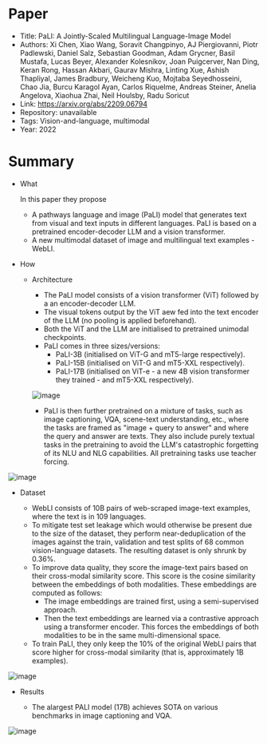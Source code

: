 # Paper

- Title: PaLI: A Jointly-Scaled Multilingual Language-Image Model
- Authors: Xi Chen, Xiao Wang, Soravit Changpinyo, AJ Piergiovanni, Piotr Padlewski, Daniel Salz, Sebastian Goodman, Adam Grycner, Basil Mustafa, Lucas Beyer, Alexander Kolesnikov, Joan Puigcerver, Nan Ding, Keran Rong, Hassan Akbari, Gaurav Mishra, Linting Xue, Ashish Thapliyal, James Bradbury, Weicheng Kuo, Mojtaba Seyedhosseini, Chao Jia, Burcu Karagol Ayan, Carlos Riquelme, Andreas Steiner, Anelia Angelova, Xiaohua Zhai, Neil Houlsby, Radu Soricut
- Link: https://arxiv.org/abs/2209.06794
- Repository: unavailable
- Tags: Vision-and-language, multimodal
- Year: 2022

# Summary

- What
  
  In this paper they propose
  - A pathways language and image (PaLI) model that generates text from visual and text inputs in different languages. PaLI is based on a pretrained encoder-decoder LLM and a vision transformer.
  - A new multimodal dataset of image and multilingual text examples - WebLI.
  
- How

  - Architecture
  
    - The PaLI model consists of a vision transformer (ViT) followed by a an encoder-decoder LLM.
    - The visual tokens output by the ViT aew fed into the text encoder of the LLM (no pooling is applied beforehand).
    - Both the ViT and the LLM are initialised to pretrained unimodal checkpoints.
    - PaLI comes in three sizes/versions:
      - PaLI-3B (initialised on ViT-G and mT5-large respectively).
      - PaLI-15B (initialised on ViT-G and mT5-XXL respectively).
      - PaLI-17B (initialised on ViT-e - a new 4B vision transformer they trained - and mT5-XXL respectively).

    ![image](https://github.com/lisaalaz/papers/assets/89645136/d69daea2-fd03-4f85-886e-b471fbfccda3)

    - PaLI is then further pretrained on a mixture of tasks, such as image captioning, VQA, scene-text understanding, etc., where the tasks are framed as "image + query to answer" and where the query and answer are texts. They also include purely textual tasks in the pretraining to avoid the LLM's catastrophic forgetting of its NLU and NLG capabilities. All pretraining tasks use teacher forcing.

![image](https://github.com/lisaalaz/papers/assets/89645136/e7abcee1-31a9-4072-9694-735c216d198d)

  - Dataset

    - WebLI consists of 10B pairs of web-scraped image-text examples, where the text is in 109 languages.
    - To mitigate test set leakage which would otherwise be present due to the size of the dataset, they perform near-deduplication of the images against the train, validation and test splits of 68 common vision-language datasets. The resulting dataset is only shrunk by 0.36%.
    - To improve data quality, they score the image-text pairs based on their cross-modal similarity score. This score is the cosine similarity between the embeddings of both modalities. These embeddings are computed as follows:
      - The image embeddings are trained first, using a semi-supervised approach.
      - Then the text embeddings are learned via a contrastive approach using a transformer encoder. This forces the embeddings of both modalities to be in the same multi-dimensional space.
    - To train PaLI, they only keep the 10% of the original WebLI pairs that score higher for cross-modal similarity (that is, approximately 1B examples).

![image](https://github.com/lisaalaz/papers/assets/89645136/9fe4fa23-c955-48d9-9c38-d712e7c374f6)

- Results

  - The alargest PALI model (17B) achieves SOTA on various benchmarks in image captioning and VQA.
  
![image](https://github.com/lisaalaz/papers/assets/89645136/9b9acf3f-bad4-494e-be97-11ab0a7bafb0)

